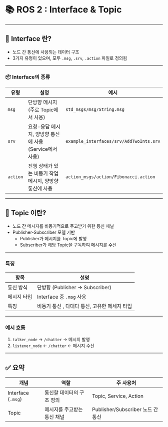 # 📚 ROS 2 : Interface & Topic



---

## 🧩  Interface 란?

- 노드 간 통신에 사용되는 데이터 구조
- 3가지 유형이 있으며, 모두 `.msg`, `.srv`, `.action` 파일로 정의됨

---

### 📦 Interface의 종류

| 유형 | 설명 | 예시 |
|------|------|------|
| `msg` | 단방향 메시지 (주로 Topic에서 사용) | `std_msgs/msg/String.msg` |
| `srv` | 요청-응답 메시지, 양방향 통신에 사용 (Service에서 사용) | `example_interfaces/srv/AddTwoInts.srv` |
| `action` | 진행 상태가 있는 비동기 작업 메시지, 양방향 통신에 사용 | `action_msgs/action/Fibonacci.action` |

---

## 📡 Topic 이란?

- 노드 간 메시지를 비동기적으로 주고받기 위한 통신 채널
- Publisher-Subscriber 모델 기반
  - Publisher가 메시지를 Topic에 발행
  - Subscriber가 해당 Topic을 구독하여 메시지를 수신

---

### 특징

| 항목 | 설명 |
|------|------|
| 통신 방식 | 단방향 (Publisher → Subscriber) |
| 메시지 타입 | Interface 중 `.msg` 사용 |
| 특징 | 비동기 통신 , 다대다 통신, 고유한 메세지 타입 |

---

### 예시 흐름

1. `talker_node` → `/chatter` → 메시지 발행
2. `listener_node` ← `/chatter` ← 메시지 수신

---

## ✅ 요약

| 개념 | 역할 | 주 사용처 |
|------|------|-----------|
| Interface (`.msg`) | 통신할 데이터의 구조 정의 | Topic, Service, Action |
| Topic | 메시지를 주고받는 통신 채널 | Publisher/Subscriber 노드 간 통신 |